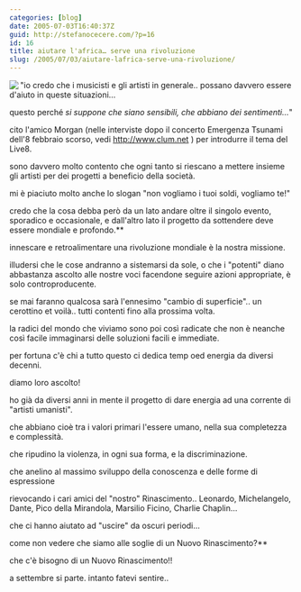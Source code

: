```yaml
---
categories: [blog]
date: 2005-07-03T16:40:37Z
guid: http://stefanocecere.com/?p=16
id: 16
title: aiutare l'africa… serve una rivoluzione
slug: /2005/07/03/aiutare-lafrica-serve-una-rivoluzione/
---
```


<img src="http://www.liceoeleonora.com/filosofia/rinascimento/leonardo.jpg" align="left" />"io credo che i musicisti e gli artisti in generale.. possano davvero essere d'aiuto in queste situazioni…
  
questo perch&#xe9; _si suppone che siano sensibili, che abbiano dei sentimenti…_"

cito l'amico Morgan (nelle interviste dopo il concerto Emergenza Tsunami dell'8 febbraio scorso, vedi <http://www.clum.net> ) per introdurre il tema del Live8.

sono davvero molto contento che ogni tanto si riescano a mettere insieme gli artisti per dei progetti a beneficio della società.

mi è piaciuto molto anche lo slogan "non vogliamo i tuoi soldi, vogliamo te!"

credo che la cosa debba però da un lato andare oltre il singolo evento, sporadico e occasionale, e dall'altro lato il progetto da sottendere deve essere mondiale e profondo.**</p> 

innescare e retroalimentare una rivoluzione mondiale è la nostra missione.</strong>

illudersi che le cose andranno a sistemarsi da sole, o che i "potenti" diano abbastanza ascolto alle nostre voci facendone seguire azioni appropriate, è solo controproducente.
  
se mai faranno qualcosa sarà l'ennesimo "cambio di superficie".. un cerottino et voilà.. tutti contenti fino alla prossima volta.

la radici del mondo che viviamo sono poi cos&#xec; radicate che non è neanche cos&#xec; facile immaginarsi delle soluzioni facili e immediate.

per fortuna c'è chi a tutto questo ci dedica temp oed energia da diversi decenni.
  
diamo loro ascolto!

ho già da diversi anni in mente il progetto di dare energia ad una corrente di "artisti umanisti".
  
che abbiano cioè tra i valori primari l'essere umano, nella sua completezza e complessità.
  
che ripudino la violenza, in ogni sua forma, e la discriminazione.
  
che anelino al massimo sviluppo della conoscenza e delle forme di espressione

rievocando i cari amici del "nostro" Rinascimento.. Leonardo, Michelangelo, Dante, Pico della Mirandola, Marsilio Ficino, Charlie Chaplin…
  
che ci hanno aiutato ad "uscire" da oscuri periodi…
  
come non vedere che siamo alle soglie di un Nuovo Rinascimento?**
  
che c'è bisogno di un Nuovo Rinascimento!!</p> 

a settembre si parte. intanto fatevi sentire..
  
</strong>